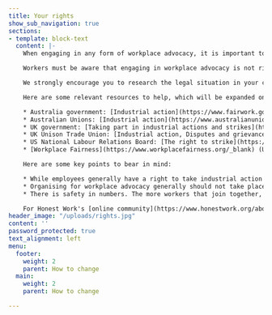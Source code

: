 ```yaml
---
title: Your rights
show_sub_navigation: true
sections:
- template: block-text
  content: |-
    When engaging in any form of workplace advocacy, it is important to be aware of your rights, the scope of activities that are legally protected and how to minimise the risks you face by speaking up, and what to do in the case of retaliation by your employer.

    Workers must be aware that engaging in workplace advocacy is not risk-free. Participating in strikes or walkouts in particular are only protected under particular circumstances. While the right to strike is an internationally recognised human right, not all countries' legal systems grant striking workers decent protections, and many of those that do require specific procedures to be followed.

    We strongly encourage you to research the legal situation in your country or jurisdiction, which can vary enormously.

    Here are some relevant resources to help, which will be expanded on over time:

    * Australia government: [Industrial action](https://www.fairwork.gov.au/how-we-will-help/templates-and-guides/fact-sheets/rights-and-obligations/industrial-action)
    * Australian Unions: [Industrial action](https://www.australianunions.org.au/industrial_action_factsheet#:\~:text=In%20Australia%20today%20industrial%20action,union%20and%20change%20the%20rules.)
    * UK government: [Taking part in industrial actions and strikes](https://www.gov.uk/industrial-action-strikes/your-employment-rights-during-industrial-action)
    * UK Unison Trade Union: [Industrial action, Disputes and grievances](https://www.unison.org.uk/get-help/knowledge/disputes-grievances/industrial-action/)
    * US National Labour Relations Board: [The right to strike](https://www.nlrb.gov/strikes)
    * [Workplace Fairness](https://www.workplacefairness.org/_blank) (US)

    Here are some key points to bear in mind:

    * While employees generally have a right to take industrial action on matters related to the terms and conditions of their employment provided that the correct procedures have been followed, there is no evidence that this right would extend to advocacy relating to the environmental and social practices of their employer. This is an emerging area and should not be considered traditional “industrial action”, and so caution should be exercised when choosing the tactics to engage companies.
    * Organising for workplace advocacy generally should not take place during company time, on company property or using company equipment or email addresses.
    * There is safety in numbers. The more workers that join together, the more protected you will be (and the more likely you will be to achieve the aims of your campaign). The most common way of banding together with workers at your company and beyond is by joining a trade union.

    For Honest Work's [online community](https://www.honestwork.org/about/how-it-works/), security is paramount. We will privately verify new members' identities to ensure that we are preserving a ‘workers only’ space, while preserving anonymity.
header_image: "/uploads/rights.jpg"
content: ''
password_protected: true
text_alignment: left
menu:
  footer:
    weight: 2
    parent: How to change
  main:
    weight: 2
    parent: How to change

---
```


